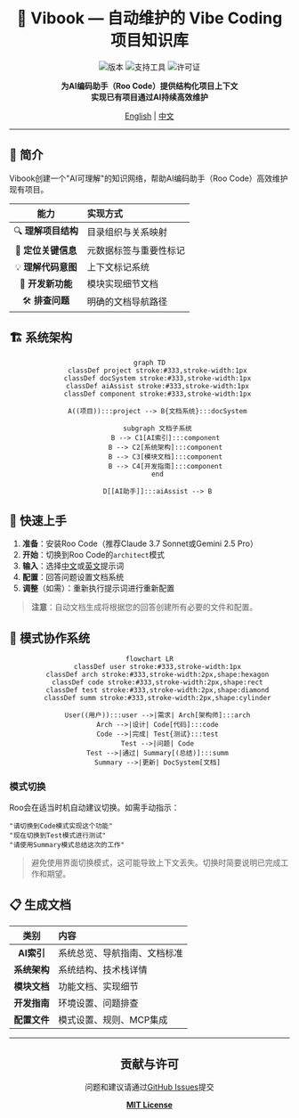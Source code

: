 <div align="center">

# 🌟 Vibook — 自动维护的 Vibe Coding 项目知识库

![版本](https://img.shields.io/badge/版本-0.1.0-blue)
![支持工具](https://img.shields.io/badge/支持-Roo%20Code-brightgreen)
![许可证](https://img.shields.io/badge/许可证-MIT-orange)

<p><strong>为AI编码助手（Roo Code）提供结构化项目上下文<br>实现已有项目通过AI持续高效维护</strong></p>

[English](README.md) | [中文](README.zh.md)

</div>

---

## 📖 简介

Vibook创建一个"AI可理解"的知识网络，帮助AI编码助手（Roo Code）高效维护现有项目。

| 能力 | 实现方式 |
|:----:|:--------|
| 🔍 **理解项目结构** | 目录组织与关系映射 |
| 🎯 **定位关键信息** | 元数据标签与重要性标记 |
| 💡 **理解代码意图** | 上下文标记系统 |
| 🚀 **开发新功能** | 模块实现细节文档 |
| 🛠️ **排查问题** | 明确的文档导航路径 |

## 🏗️ 系统架构

<div align="center">

```mermaid
graph TD
    classDef project stroke:#333,stroke-width:1px
    classDef docSystem stroke:#333,stroke-width:1px
    classDef aiAssist stroke:#333,stroke-width:1px
    classDef component stroke:#333,stroke-width:1px
    
    A((项目)):::project --> B{文档系统}:::docSystem
    
    subgraph 文档子系统
        B --> C1[AI索引]:::component
        B --> C2[系统架构]:::component
        B --> C3[模块文档]:::component
        B --> C4[开发指南]:::component
    end
    
    D[[AI助手]]:::aiAssist --> B
```

</div>

## 🚀 快速上手

1. **准备**：安装Roo Code（推荐Claude 3.7 Sonnet或Gemini 2.5 Pro）
2. **开始**：切换到Roo Code的`architect`模式
3. **输入**：选择[中文](./ROO-PROMPT.md)或[英文](./ROO-PROMPT-EN.md)提示词
4. **配置**：回答问题设置文档系统
5. **调整**（如需）：重新执行提示词进行重新配置

> **注意**：自动文档生成将根据您的回答创建所有必要的文件和配置。

## 🔄 模式协作系统

<div align="center">

```mermaid
flowchart LR
    classDef user stroke:#333,stroke-width:1px
    classDef arch stroke:#333,stroke-width:2px,shape:hexagon
    classDef code stroke:#333,stroke-width:2px,shape:rect
    classDef test stroke:#333,stroke-width:2px,shape:diamond
    classDef summ stroke:#333,stroke-width:2px,shape:cylinder
    
    User((用户)):::user -->|需求| Arch[架构师]:::arch
    Arch -->|设计| Code[代码]:::code
    Code -->|完成| Test{测试}:::test
    Test -->|问题| Code
    Test -->|通过| Summary[(总结)]:::summ
    Summary -->|更新| DocSystem[文档]
```

</div>

### 模式切换

Roo会在适当时机自动建议切换。如需手动指示：

```
"请切换到Code模式实现这个功能"
"现在切换到Test模式进行测试"
"请使用Summary模式总结这次的工作"
```

> 避免使用界面切换模式，这可能导致上下文丢失。切换时简要说明已完成工作和期望。

## 📋 生成文档

| 类别 | 内容 |
|:----:|:--------|
| **AI索引** | 系统总览、导航指南、文档标准 |
| **系统架构** | 系统结构、技术栈详情 |
| **模块文档** | 功能文档、实现细节 |
| **开发指南** | 环境设置、问题排查 |
| **配置文件** | 模式设置、规则、MCP集成 |

---

<div align="center">

## 贡献与许可

问题和建议请通过[GitHub Issues](https://github.com/yourusername/vibook/issues)提交

**[MIT License](LICENSE)**

</div>